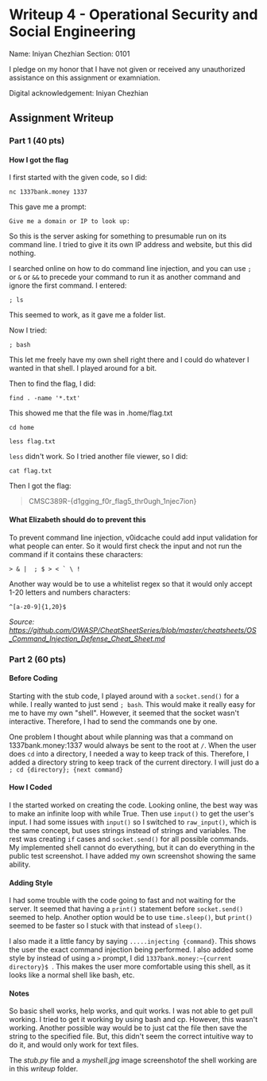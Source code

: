 # Writeup 4 - Operational Security and Social Engineering

Name: Iniyan Chezhian
Section: 0101

I pledge on my honor that I have not given or received any unauthorized assistance on this assignment or examniation.

Digital acknowledgement: Iniyan Chezhian

## Assignment Writeup

### Part 1 (40 pts)

#### How I got the flag

I first started with the given code, so I did:

    nc 1337bank.money 1337

This gave me a prompt:

    Give me a domain or IP to look up:

So this is the server asking for something to presumable run on its command line. I tried to give it its own IP address and website, but this did nothing.

I searched online on how to do command line injection, and you can use `;` or `&` or `&&` to precede your command to run it as another command and ignore the first command. I entered:

    ; ls

This seemed to work, as it gave me a folder list.

Now I tried:

    ; bash

This let me freely have my own shell right there and I could do whatever I wanted in that shell. I played around for a bit.

Then to find the flag, I did:

    find . -name '*.txt'

This showed me that the file was in .home/flag.txt

    cd home

    less flag.txt

`less` didn't work. So I tried another file viewer, so I did:

    cat flag.txt

Then I got the flag:
>CMSC389R-{d1gging_f0r_flag5_thr0ugh_1njec7ion}

#### What Elizabeth should do to prevent this

To prevent command line injection, v0idcache could add input validation for what people can enter. So it would first check the input and not run the command if it contains these characters:

````> & |  ; $ > < ` \ !````

Another way would be to use a whitelist regex so that it would only accept 1-20 letters and numbers characters:

    ^[a-z0-9]{1,20}$

_Source: https://github.com/OWASP/CheatSheetSeries/blob/master/cheatsheets/OS_Command_Injection_Defense_Cheat_Sheet.md_

### Part 2 (60 pts)

#### Before Coding

Starting with the stub code, I played around with a `socket.send()` for a while. I really wanted to just send `; bash`. This would make it really easy for me to have my own "shell". However, it seemed that the socket wasn't interactive. Therefore, I had to send the commands one by one.

One problem I thought about while planning was that a command on 1337bank.money:1337 would always be sent to the root at `/`. When the user does `cd` into a directory, I needed a way to keep track of this. Therefore, I added a directory string to keep track of the current directory. I will just do a `; cd {directory}; {next command}`

#### How I Coded

I the started worked on creating the code. Looking online, the best way was to make an infinite loop with while True. Then use `input()` to get the user's input. I had some issues with `input()` so I switched to `raw_input()`, which is the same concept, but uses strings instead of strings and variables. The rest was creating `if` cases and `socket.send()` for all possible commands. My implemented shell cannot do everything, but it can do everything in the public test screenshot. I have added my own screenshot showing the same ability.

#### Adding Style

I had some trouble with the code going to fast and not waiting for the server. It seemed that having a `print()` statement before `socket.send()` seemed to help. Another option would be to use `time.sleep()`, but `print()` seemed to be faster so I stuck with that instead of `sleep()`.

I also made it a little fancy by saying `.....injecting {command}`. This shows the user the exact command injection being performed. I also added some style by instead of using a `>` prompt, I did `1337bank.money:~{current directory}$ `. This makes the user more comfortable using this shell, as it looks like a normal shell like bash, etc.

#### Notes

So basic shell works, help works, and quit works. I was not able to get pull working. I tried to get it working by using bash and cp. However, this wasn't working. Another possible way would be to just cat the file then save the string to the specified file. But, this didn't seem the correct intuitive way to do it, and would only work for text files.

The _stub.py_ file and a _myshell.jpg_ image screenshotof the shell working are in this _writeup_ folder.
